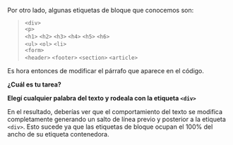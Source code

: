 Por otro lado, algunas etiquetas de bloque que conocemos son:

> `<div>`  
> `<p>`  
> `<h1>` `<h2>` `<h3>` `<h4>` `<h5>` `<h6>`  
> `<ul>` `<ol>` `<li>`   
> `<form>`  
> `<header>`  `<footer>`  `<section>` `<article>`

Es hora entonces de modificar el párrafo que aparece en el código.

**¿Cuál es tu tarea?**

**Elegí cualquier palabra del texto y rodeala con la etiqueta `<div>`**

En el resultado, deberías ver que el comportamiento del texto se modifica completamente generando un salto de línea previo y posterior a la etiqueta `<div>`. Esto sucede ya que las etiquetas de bloque ocupan el 100% del ancho de su etiqueta contenedora.